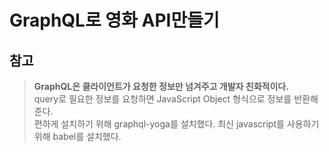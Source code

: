 # GraphQL로 영화 API만들기

## 참고

> **GraphQL은 클라이언트가 요청한 정보만 넘겨주고 개발자 친화적이다.**  
> query로 필요한 정보를 요청하면 JavaScript Object 형식으로 정보를 반환해준다.  
> 편하게 설치하기 위해 graphql-yoga를 설치했다.
> 최신 javascript를 사용하기 위해 babel를 설치했다.
